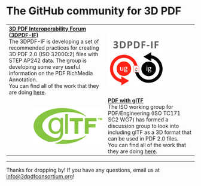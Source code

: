 # The GitHub community for 3D PDF 
|                                          |                                          |
| ---------------------------------------- | ---------------------------------------- |
| [**3D PDF Interoperability Forum (3DPDF-IF)**](https://github.com/3D-PDF-Consortium/3DPDF-IF-Epic-1)<br>The 3DPDF-IF is developing a set of recommended practices for creating 3D PDF 2.0 (ISO 32000:2) files with STEP AP242 data. The group is developing some very useful information on the PDF RichMedia Annotation.<br>You can find all of the work that they are doing [here](https://github.com/3D-PDF-Consortium/3DPDF-IF-Epic-1). | <img style="float:left" src="img/3dpdfif.png"> |
| <img style="float:right" src="img/gltf.png"> | [**PDF with glTF**](https://github.com/3D-PDF-Consortium/PDF-with-glTF)<br>The ISO working group for PDF/Engineering (ISO TC171 SC2 WG7) has formed a discussion group to look into including glTF as a 3D format that can be used in PDF 2.0 files.<br>You can find all of the work that they are doing [here](https://github.com/3D-PDF-Consortium/PDF-with-glTF). |


---

Thanks for dropping by! If you have any questions, email us at info@3dpdfconsortium.org!
